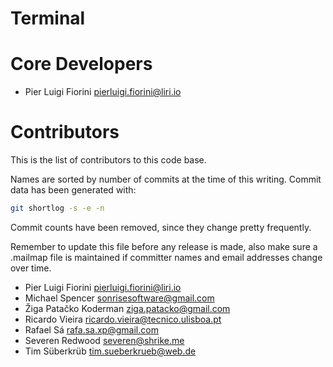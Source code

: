 Terminal
========

# Core Developers

 * Pier Luigi Fiorini <pierluigi.fiorini@liri.io>

# Contributors

This is the list of contributors to this code base.

Names are sorted by number of commits at the time of this writing.
Commit data has been generated with:

```sh
git shortlog -s -e -n
```

Commit counts have been removed, since they change pretty frequently.

Remember to update this file before any release is made, also make sure
a .mailmap file is maintained if committer names and email addresses
change over time.

 * Pier Luigi Fiorini <pierluigi.fiorini@liri.io>                                                                                                                                                                                                        
 * Michael Spencer <sonrisesoftware@gmail.com>                                                                                                                                                                                                           
 * Žiga Patačko Koderman <ziga.patacko@gmail.com>                                                                                                                                                                                                        
 * Ricardo Vieira <ricardo.vieira@tecnico.ulisboa.pt>                                                                                                                                                                                                    
 * Rafael Sá <rafa.sa.xp@gmail.com>                                                                                                                                                                                                                      
 * Severen Redwood <severen@shrike.me>                                                                                                                                                                                                                   
 * Tim Süberkrüb <tim.sueberkrueb@web.de>
